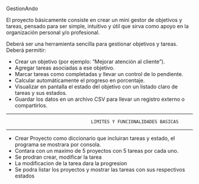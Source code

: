 GestionAndo

El proyecto básicamente consiste en crear un mini gestor de objetivos y tareas, pensado para ser simple, intuitivo y útil que sirva como apoyo en la organización personal y/o profesional. 

Deberá ser una herramienta sencilla para gestionar objetivos y tareas. Deberá permitir:
 -	Crear un objetivo (por ejemplo: “Mejorar atención al cliente”).
 -	Agregar tareas asociadas a ese objetivo.
 -	Marcar tareas como completadas y llevar un control de lo pendiente.
 -	Calcular automáticamente el progreso en porcentaje.
 -	Visualizar en pantalla el estado del objetivo con un listado claro de tareas y sus estados.
 -	Guardar los datos en un archivo CSV para llevar un registro externo o compartirlos.

-------------------------------------------------------------------------------------------------------
									LIMITES Y FUNCIONALIDADES BASICAS
-------------------------------------------------------------------------------------------------------

- Crear Proyecto como diccionario que incluiran tareas y estado, el programa se mostrara por consola.
- Contara con un maximo de 5 proyectos con 5 tareas por cada uno.
- Se prodran crear, modificar la tarea
- La modificacion de la tarea dara la progresion
- Se podra listar los proyectos y mostrar las tareas con sus respectivos estados


